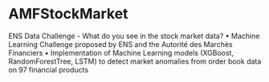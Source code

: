 # AMFStockMarket
 ENS Data Challenge - What do you see in the stock market data? • Machine Learning Challenge proposed by ENS and the Autorité des Marchés Financiers • Implementation of Machine Learning models (XGBoost, RandomForestTree, LSTM) to detect market anomalies from order book data on 97 financial products
